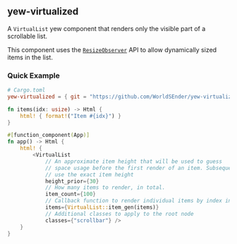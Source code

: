 ## yew-virtualized

A `VirtualList` yew component that renders only the visible part of a scrollable list.

This component uses the [`ResizeObserver`] API to allow dynamically sized items in the list.

### Quick Example

```toml
# Cargo.toml
yew-virtualized = { git = "https://github.com/WorldSEnder/yew-virtualized", branch = "master" }
```

```rust
fn items(idx: usize) -> Html {
    html! { format!("Item #{idx}") }
}

#[function_component(App)]
fn app() -> Html {
    html! {
        <VirtualList
            // An approximate item height that will be used to guess
            // space usage before the first render of an item. Subsequent renders
            // use the exact item height
            height_prior={30}
            // How many items to render, in total.
            item_count={100}
            // Callback function to render individual items by index in 0..item_count
            items={VirtualList::item_gen(items)}
            // Additional classes to apply to the root node
            classes={"scrollbar"} />
    }
}
```

[`ResizeObserver`]: https://developer.mozilla.org/en-US/docs/Web/API/ResizeObserver
